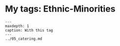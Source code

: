 # My tags: Ethnic-Minorities

```{toctree}
---
maxdepth: 1
caption: With this tag
---
../05_catering.md
```
